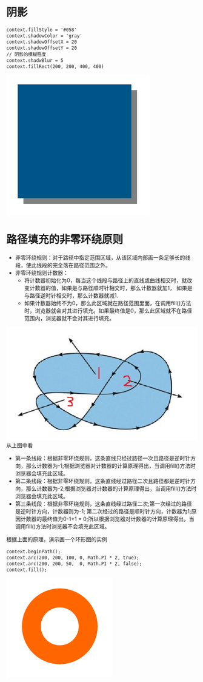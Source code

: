 # 阴影

```
context.fillStyle = '#058'
context.shadowColor = 'gray'
context.shadowOffsetX = 20
context.shadowOffsetY = 20
// 阴影的模糊程度
context.shadwBlur = 5
context.fillRect(200, 200, 400, 400)
```
![](img/clipboard%20(33).png)

# 路径填充的非零环绕原则

* 非零环绕规则：对于路径中指定范围区域，从该区域内部画一条足够长的线段，使此线段的完全落在路径范围之外。
* 非零环绕规则计数器：
    * 将计数器初始化为0，每当这个线段与路径上的直线或曲线相交时，就改变计数器的值，如果是与路径顺时针相交时，那么计数器就加1， 如果是与路径逆时针相交时，那么计数器就减1.
    * 如果计数器始终不为0，那么此区域就在路径范围里面，在调用fill()方法时，浏览器就会对其进行填充。如果最终值是0，那么此区域就不在路径范围内，浏览器就不会对其进行填充。

![](img/clipboard%20(34).png)
从上图中看
* 第一条线段：根据非零环绕规则，这条直线只经过路径一次且路径是逆时针方向，那么计数器为-1;根据浏览器对计数器的计算原理得出，当调用fill()方法时浏览器会填充此区域。
* 第二条线段：根据非零环绕规则，这条直线经过路径二次且路径都是逆时针方向，那么计数器为-2;根据浏览器对计数器的计算原理得出，当调用fill()方法时浏览器会填充此区域。
* 第三条线段：根据非零环绕规则，这条直线经过路径二次;第一次经过的路径是逆时针方向，计数器则为-1; 第二次经过的路径是顺时针方向，计数器为1;原因计数器的最终值为0-1+1 = 0;所以根据浏览器对计数器的计算原理得出，当调用fill()方法时浏览器不会填充此区域。

根据上面的原理，演示画一个环形图的实例
```
context.beginPath();
context.arc(200, 200, 100, 0, Math.PI * 2, true);
context.arc(200, 200, 50,  0, Math.PI * 2, false);
context.fill(); 
```
![](img/clipboard%20(35).png)

